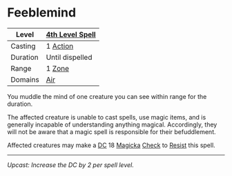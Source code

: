# Feeblemind

| Level    | [4th Level Spell](4th%20Level%20Spells.md)                            |
| -------- | --------------------------------------------------------------------- |
| Casting  | 1 [Action](../../../../Game%20Procedures/Core%20Procedures/Action.md) |
| Duration | Until dispelled                                                       |
| Range    | 1 [Zone](../../../../Game%20Procedures/Core%20Procedures/Zone.md)     |
| Domains  | [Air](../../Spell%20Domains/Air.md)                                   |

You muddle the mind of one creature you can see within range for the duration.

The affected creature is unable to cast spells, use magic items, and is generally incapable of understanding anything magical. Accordingly, they will not be aware that a magic spell is responsible for their befuddlement.

Affected creatures may make a [DC](../../../../Game%20Procedures/Core%20Procedures/DC.md) 18 [Magicka](../../../../Player%20Characters/Attributes/Magicka.md) [Check](../../../../Game%20Procedures/Core%20Procedures/Check.md) to [Resist](../../Resist.md) this spell.

---
*Upcast: Increase the DC by 2 per spell level.*
